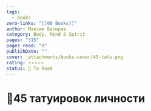 ```yaml
---
tags:
  - books
zero-links: "[[00 Books]]"
author: Максим Батырев
category: Body, Mind & Spirit
pages: "315"
pages_read: "0"
publishDate: ""
cover: _attachments/books-cover/45-tatu.png
rating: ⭐⭐⭐⭐⭐
status: 🔷 To Read
---
```

# 📔45 татуировок личности

